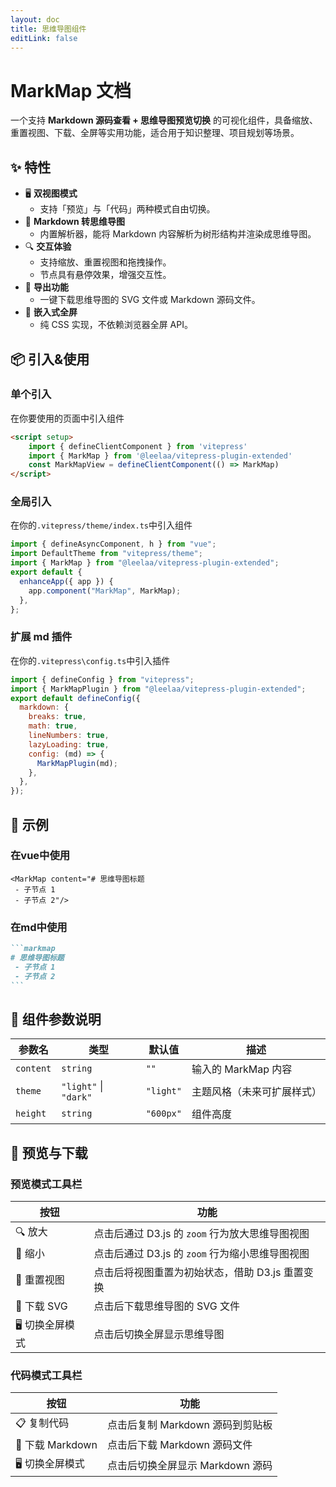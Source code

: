 ```yaml
---
layout: doc
title: 思维导图组件
editLink: false
---
```


<script setup>
import { ref } from 'vue'

const markMapContent = ref(`# **示例**
- BBCode 示例 [/bbcode]
- MarkMap 示例 [/markmap]
- Mermaid 示例 [/mermaid]
- GLBLoad 示例 [/glb-viewer]
- ImagePreview 示例 [/image-preview]`
)
</script>

# MarkMap 文档

一个支持 **Markdown 源码查看 + 思维导图预览切换** 的可视化组件，具备缩放、重置视图、下载、全屏等实用功能，适合用于知识整理、项目规划等场景。

## ✨ 特性

- 🖥️ **双视图模式**
  - 支持「预览」与「代码」两种模式自由切换。
- 📄 **Markdown 转思维导图**
  - 内置解析器，能将 Markdown 内容解析为树形结构并渲染成思维导图。
- 🔍 **交互体验**
  - 支持缩放、重置视图和拖拽操作。
  - 节点具有悬停效果，增强交互性。
- 💾 **导出功能**
  - 一键下载思维导图的 SVG 文件或 Markdown 源码文件。
- 🧩 **嵌入式全屏**
  - 纯 CSS 实现，不依赖浏览器全屏 API。

## 📦 引入&使用

### 单个引入

在你要使用的页面中引入组件

```md
<script setup>
    import { defineClientComponent } from 'vitepress'
    import { MarkMap } from '@leelaa/vitepress-plugin-extended'
    const MarkMapView = defineClientComponent(() => MarkMap)
</script>
```

### 全局引入

在你的`.vitepress/theme/index.ts`中引入组件

```js
import { defineAsyncComponent, h } from "vue";
import DefaultTheme from "vitepress/theme";
import { MarkMap } from "@leelaa/vitepress-plugin-extended";
export default {
  enhanceApp({ app }) {
    app.component("MarkMap", MarkMap);
  },
};
```

### 扩展 md 插件

在你的`.vitepress\config.ts`中引入插件

```js
import { defineConfig } from "vitepress";
import { MarkMapPlugin } from "@leelaa/vitepress-plugin-extended";
export default defineConfig({
  markdown: {
    breaks: true,
    math: true,
    lineNumbers: true,
    lazyLoading: true,
    config: (md) => {
      MarkMapPlugin(md);
    },
  },
});
```

## 📁 示例
<MarkMap :content="markMapContent"/>

### 在vue中使用
```vue
<MarkMap content="# 思维导图标题
 - 子节点 1
 - 子节点 2"/>
```
### 在md中使用

````md
```markmap
# 思维导图标题
 - 子节点 1
 - 子节点 2
```
````

## 🎈 组件参数说明

| 参数名    | 类型                  | 默认值    | 描述                       |
| --------- | --------------------- | --------- | -------------------------- |
| `content` | `string`              | `""`      | 输入的 MarkMap 内容        |
| `theme`   | `"light"` \| `"dark"` | `"light"` | 主题风格（未来可扩展样式） |
| `height`  | `string`              | `"600px"` | 组件高度                   |

## 📁 预览与下载

### 预览模式工具栏

| 按钮            | 功能                                            |
| --------------- | ----------------------------------------------- |
| 🔍 放大         | 点击后通过 D3.js 的 `zoom` 行为放大思维导图视图 |
| 🔎 缩小         | 点击后通过 D3.js 的 `zoom` 行为缩小思维导图视图 |
| 🔄 重置视图     | 点击后将视图重置为初始状态，借助 D3.js 重置变换 |
| 💾 下载 SVG     | 点击后下载思维导图的 SVG 文件                   |
| 🖥️ 切换全屏模式 | 点击后切换全屏显示思维导图                      |

### 代码模式工具栏

| 按钮             | 功能                             |
| ---------------- | -------------------------------- |
| 📋 复制代码      | 点击后复制 Markdown 源码到剪贴板 |
| 💾 下载 Markdown | 点击后下载 Markdown 源码文件     |
| 🖥️ 切换全屏模式  | 点击后切换全屏显示 Markdown 源码 |
